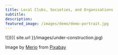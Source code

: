 ```yaml
---
title: Local Clubs, Societies, and Organisations
subtitle: 
description: 
featured_image: /images/demo/demo-portrait.jpg
---
```


![]({{ site.url }}/images/under-construction.jpg)

Image by <a href="https://pixabay.com/users/merio-1480566/?utm_source=link-attribution&amp;utm_medium=referral&amp;utm_campaign=image&amp;utm_content=4010445">Merio</a> from <a href="https://pixabay.com/?utm_source=link-attribution&amp;utm_medium=referral&amp;utm_campaign=image&amp;utm_content=4010445">Pixabay</a>